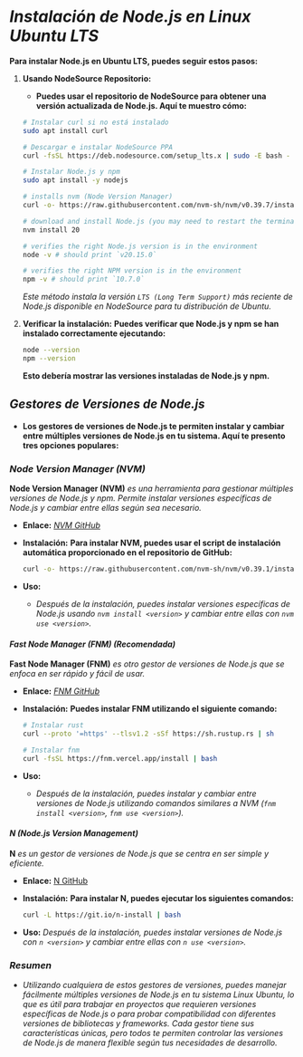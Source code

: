 <!-- Autor: Daniel Benjamin Perez Morales -->
<!-- GitHub: https://github.com/D4nitrix13 -->
<!-- GitLab: https://gitlab.com/D4nitrix13 -->
<!-- Correo electrónico: danielperezdev@proton.me -->

# ***Instalación de Node.js en Linux Ubuntu LTS***

**Para instalar Node.js en Ubuntu LTS, puedes seguir estos pasos:**

1. **Usando NodeSource Repositorio:**
   - **Puedes usar el repositorio de NodeSource para obtener una versión actualizada de Node.js. Aquí te muestro cómo:**

   ```bash
   # Instalar curl si no está instalado
   sudo apt install curl

   # Descargar e instalar NodeSource PPA
   curl -fsSL https://deb.nodesource.com/setup_lts.x | sudo -E bash -

   # Instalar Node.js y npm
   sudo apt install -y nodejs
   ```

   ```bash
   # installs nvm (Node Version Manager)
   curl -o- https://raw.githubusercontent.com/nvm-sh/nvm/v0.39.7/install.sh | bash

   # download and install Node.js (you may need to restart the terminal)
   nvm install 20

   # verifies the right Node.js version is in the environment
   node -v # should print `v20.15.0`

   # verifies the right NPM version is in the environment
   npm -v # should print `10.7.0`
   ```

   *Este método instala la versión `LTS (Long Term Support)` más reciente de Node.js disponible en NodeSource para tu distribución de Ubuntu.*

2. **Verificar la instalación:**
   **Puedes verificar que Node.js y npm se han instalado correctamente ejecutando:**

   ```bash
   node --version
   npm --version
   ```

   **Esto debería mostrar las versiones instaladas de Node.js y npm.**

## ***Gestores de Versiones de Node.js***

- **Los gestores de versiones de Node.js te permiten instalar y cambiar entre múltiples versiones de Node.js en tu sistema. Aquí te presento tres opciones populares:**

### ***Node Version Manager (NVM)***

**Node Version Manager (NVM)** *es una herramienta para gestionar múltiples versiones de Node.js y npm. Permite instalar versiones específicas de Node.js y cambiar entre ellas según sea necesario.*

- **Enlace:** *[NVM GitHub](https://github.com/nvm-sh/nvm "https://github.com/nvm-sh/nvm")*
- **Instalación:**
  **Para instalar NVM, puedes usar el script de instalación automática proporcionado en el repositorio de GitHub:**

  ```bash
  curl -o- https://raw.githubusercontent.com/nvm-sh/nvm/v0.39.1/install.sh | bash
  ```

- **Uso:**
  - *Después de la instalación, puedes instalar versiones específicas de Node.js usando `nvm install <version>` y cambiar entre ellas con `nvm use <version>`.*

#### ***Fast Node Manager (FNM) (Recomendada)***

**Fast Node Manager (FNM)** *es otro gestor de versiones de Node.js que se enfoca en ser rápido y fácil de usar.*

- **Enlace:** *[FNM GitHub](https://github.com/Schniz/fnm "https://github.com/Schniz/fnm")*
- **Instalación:**
  **Puedes instalar FNM utilizando el siguiente comando:**

  ```bash
  # Instalar rust
  curl --proto '=https' --tlsv1.2 -sSf https://sh.rustup.rs | sh

  # Instalar fnm
  curl -fsSL https://fnm.vercel.app/install | bash
  ```

- **Uso:**
  - *Después de la instalación, puedes instalar y cambiar entre versiones de Node.js utilizando comandos similares a NVM (`fnm install <version>`, `fnm use <version>`).*

#### ***N (Node.js Version Management)***

**N** *es un gestor de versiones de Node.js que se centra en ser simple y eficiente.*

- **Enlace:** [N GitHub](https://github.com/tj/n "https://github.com/tj/n")
- **Instalación:**
  **Para instalar N, puedes ejecutar los siguientes comandos:**

  ```bash
  curl -L https://git.io/n-install | bash
  ```

- **Uso:**
  *Después de la instalación, puedes instalar versiones de Node.js con `n <version>` y cambiar entre ellas con `n use <version>`.*

### ***Resumen***

- *Utilizando cualquiera de estos gestores de versiones, puedes manejar fácilmente múltiples versiones de Node.js en tu sistema Linux Ubuntu, lo que es útil para trabajar en proyectos que requieren versiones específicas de Node.js o para probar compatibilidad con diferentes versiones de bibliotecas y frameworks. Cada gestor tiene sus características únicas, pero todos te permiten controlar las versiones de Node.js de manera flexible según tus necesidades de desarrollo.*
